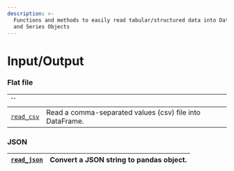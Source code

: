 ```yaml
---
description: >-
  Functions and methods to easily read tabular/structured data into DataFrame
  and Series Objects
---
```


# Input/Output

### Flat file

| \`\` |  |
| :--- | :--- |
| [`read_csv`](danfo.read_csv.md) | Read a comma-separated values \(csv\) file into DataFrame. |

### JSON

| [`read_json`](untitled.md) | Convert a JSON string to pandas object. |
| :--- | :--- |




